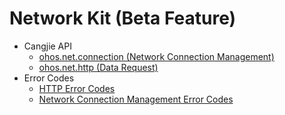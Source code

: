 # Network Kit (Beta Feature)

- Cangjie API
    - [ohos.net.connection (Network Connection Management)](cj-apis-net-connection.md)
    - [ohos.net.http (Data Request)](cj-apis-net-http.md)
- Error Codes
    - [HTTP Error Codes](cj-errorcode-net-http.md)
    - [Network Connection Management Error Codes](cj-errorcode-net-connection.md)